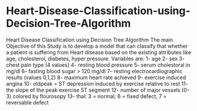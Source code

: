 # Heart-Disease-Classification-using-Decision-Tree-Algorithm
Heart Disease Classification using Decision Tree Algorithm
The main Objective of this Study is to develop a model that can classify that whether a patient is suffering from Heart disease based on the existing attributes like age, cholesterol, diabetes, hyper pressure.
Variables are:
1- age
2- sex
3- chest pain type (4 values)
4- resting blood pressure
5- serum cholestoral in mg/dl
6- fasting blood sugar > 120 mg/dl
7- resting electrocardiographic results (values 0,1,2)
8- maximum heart rate achieved
9- exercise induced angina
10- oldpeak = ST depression induced by exercise relative to rest
11- the slope of the peak exercise ST segment
12- number of major vessels (0-3) colored by flourosopy
13- thal: 3 = normal; 6 = fixed defect; 7 = reversable defect
